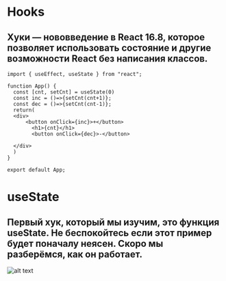 # Hooks 
## Хуки — нововведение в React 16.8, которое позволяет использовать состояние и другие возможности React без написания классов.
```JSX
import { useEffect, useState } from "react";

function App() {
  const [cnt, setCnt] = useState(0)
  const inc = ()=>{setCnt(cnt+1)};
  const dec = ()=>{setCnt(cnt-1)};
  return(
  <div>
      <button onClick={inc}>+</button>
        <h1>{cnt}</h1>
        <button onClick={dec}>-</button>
      
  </div>
  )
}

export default App;
```
 
# useState
## Первый хук, который мы изучим, это функция useState. Не беспокойтесь если этот пример будет поначалу неясен. Скоро мы разберёмся, как он работает.
![alt text](./img/usestate.png)